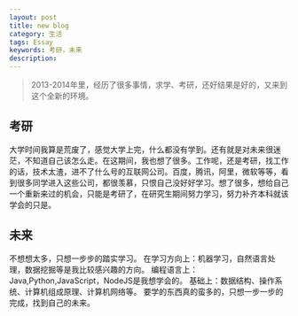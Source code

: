 ```yaml
---
layout: post
title: new blog
category: 生活
tags: Essay
keywords: 考研，未来
description: 
---
```


> 2013-2014年里，经历了很多事情，求学、考研，还好结果是好的，又来到这个全新的环境。

## 考研

大学时间我算是荒废了，感觉大学上完，什么都没有学到。还有就是对未来很迷茫，不知道自己该怎么走。在这期间，我也想了很多。工作呢，还是考研，找工作的话，技术太渣，进不了什么号的互联网公司。百度，腾讯，阿里，微软等等，看到很多同学进入这些公司，都很羡慕，只恨自己没好好学习。想了很多，想给自己一个重新来过的机会，只能是考研了，在研究生期间努力学习，努力补齐本科就该学会的只是。


## 未来

不想想太多，只想一步步的踏实学习。
在学习方向上：机器学习，自然语言处理，数据挖掘等是我比较感兴趣的方向。
编程语言上：Java,Python,JavaScript，NodeJS是我想学会的。
基础上：数据结构、操作系统、计算机组成原理、计算机网络等。
要学的东西真的蛮多的，只想一步一步的完成，找到自己的未来。